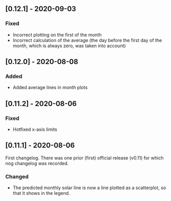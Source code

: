 ## [0.12.1] - 2020-09-03
### Fixed
- Incorrect plotting on the first of the month
- Incorrect calculation of the average (the day before the first day of the month, which is always zero, was taken into account)

## [0.12.0] - 2020-08-08
### Added
- Added average lines in month plots

## [0.11.2] - 2020-08-06
### Fixed
- Hotfixed x-axis limits

## [0.11.1] - 2020-08-06
First changelog. There was one prior (first) official release (v0.11) for which nog changelog was recorded.
### Changed
- The predicted monthly solar line is now a line plotted as a scatterplot, so that it shows in the legend.